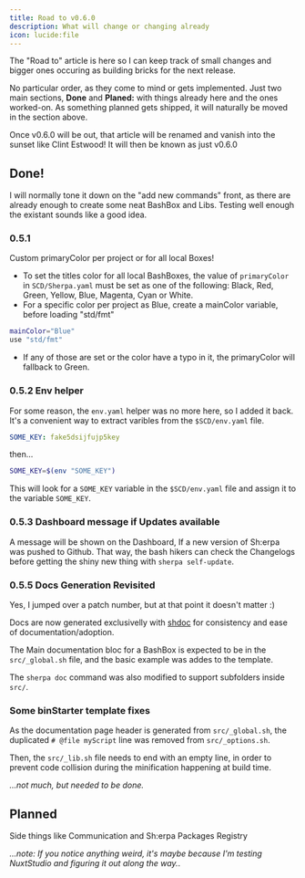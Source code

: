 ```yaml
---
title: Road to v0.6.0
description: What will change or changing already
icon: lucide:file
---
```



The "Road to" article is here so I can keep track of small changes and bigger ones occuring as building bricks for the next release.

No particular order, as they come to mind or gets implemented. Just two main sections, **Done** and **Planed:** with things already here and the ones worked-on. As something planned gets shipped, it will naturally be moved in the section above.

Once v0.6.0 will be out, that article will be renamed and vanish into the sunset like Clint Estwood! It will then be known as just v0.6.0

## Done!

I will normally tone it down on the "add new commands" front, as there are already enough to create some neat BashBox and Libs. Testing well enough the existant sounds like a good idea.

### 0.5.1

Custom primaryColor per project or for all local Boxes!

- To set the titles color for all local BashBoxes, the value of `primaryColor` in `SCD/Sherpa.yaml` must be set as one of the following: Black, Red, Green, Yellow, Blue, Magenta, Cyan or White.
- For a specific color per project as Blue, create a mainColor variable, before loading "std/fmt"

```bash
mainColor="Blue"
use "std/fmt"
```

- If any of those are set or the color have a typo in it, the primaryColor will fallback to Green.

### 0.5.2 Env helper

For some reason, the `env.yaml` helper was no more here, so I added it back. It's a convenient way to extract varibles from the `$SCD/env.yaml` file.

```yaml [$SCD/env.yaml]
SOME_KEY: fake5dsijfujp5key
```

then...

```bash
SOME_KEY=$(env "SOME_KEY")
```

This will look for a `SOME_KEY` variable in the `$SCD/env.yaml` file and assign it to the variable `SOME_KEY`.

### 0.5.3 Dashboard message if Updates available

A message will be shown on the Dashboard, If a new version of Sh:erpa was pushed to Github. That way, the bash hikers can check the Changelogs before getting the shiny new thing with `sherpa self-update`.

### 0.5.5 Docs Generation Revisited

Yes, I jumped over a patch number, but at that point it doesn't matter :)

Docs are now generated exclusivelly with [shdoc](https://github.com/reconquest/shdoc) for consistency and ease of documentation/adoption.

The Main documentation bloc for a BashBox is expected to be in the `src/_global.sh` file, and the basic example was addes to the template.

The `sherpa doc` command was also modified to support subfolders inside `src/`.

### Some binStarter template fixes

As the documentation page header is generated from `src/_global.sh`, the duplicated `# @file myScript` line was removed from `src/_options.sh`.

Then, the `src/_lib.sh` file needs to end with an empty line, in order to prevent code collision during the minification happening at build time.

*...not much, but needed to be done.*

## Planned

Side things like Communication and Sh\:erpa Packages Registry


*...note: If you notice anything weird, it's maybe because I'm testing NuxtStudio and figuring it out along the way.*.
